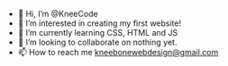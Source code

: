 - 👋 Hi, I’m @KneeCode
- 👀 I’m interested in creating my first website!
- 🌱 I’m currently learning CSS, HTML and JS
- 💞️ I’m looking to collaborate on nothing yet.
- 📫 How to reach me kneebonewebdesign@gmail.com

<!---
KneeCode/KneeCode is a ✨ special ✨ repository because its `README.md` (this file) appears on your GitHub profile.
You can click the Preview link to take a look at your changes.
--->
